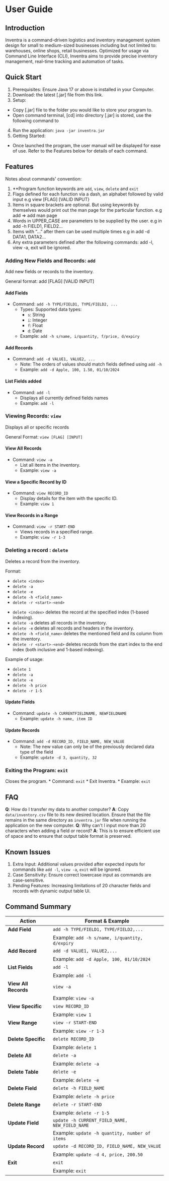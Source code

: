 # User Guide

## Introduction

Inventra is a command-driven logistics and inventory management system design for small to
medium-sized businesses including but not limited to: warehouses, online shops, retail
businesses. Optimized for usage via Command Line Interface (CLI), Inventra aims to provide
precise inventory management, real-time tracking and automation of tasks.

## Quick Start

1. Prerequisites: Ensure Java 17 or above is installed in your Computer.
2. Download: the latest [.jar] file from this link.
3. Setup:
*  Copy [.jar] file to the folder you would like to store your program to. 
*  Open command terminal, [cd] into directory [.jar] is stored, use the following command to
4. Run the application:
   ``` java -jar inventra.jar ```
5. Getting Started:
*  Once launched the program, the user manual will be displayed for ease of use. 
Refer to the Features below for details of each command.

## Features 

Notes about commands' convention:
1. **Program function keywords are `add`, `view`, `delete` and `exit`
2. Flags defined for each function via a dash, an alphabet followed by valid input
   e.g view [FLAG] [VALID INPUT}
3. Items in square brackets are optional. But using keywords by themselves would print
   out the man page for the particular function. e.g add => add man page
4. Words in UPPER_CASE are parameters to be supplied by the user.
   e.g in add -h FIELD1, FIELD2…
5. Items with “...” after them can be used multiple times
   e.g in add -d DATA1, DATA2…
6. Any extra parameters defined after the following commands: add -l, view -a, exit will be
   ignored.

### Adding New Fields and Records: `add`
Add new fields or records to the inventory.

General format: add [FLAG] [VALID INPUT]

#### Add Fields
* Command: `add -h TYPE/FIELD1, TYPE/FIELD2, ...`
    * Types: Supported data types:
        * `s`: String
        * `i`: Integer
        * `f`: Float
        * `d`: Date
    * Example:
    ``` add -h s/name, i/quantity, f/price, d/expiry ```

#### Add Records
* Command: `add -d VALUE1, VALUE2, ...`
    * Note: The orders of values should match fields defined using `add -h`
    * Example:
    ``` add -d Apple, 100, 1.50, 01/10/2024 ```

#### List Fields added
* Command: `add -l`
    * Displays all currently defined fields names 
    * Example:
    ``` add -l ```

### Viewing Records: `view`
Displays all or specific records

General Format: `view [FLAG] [INPUT]`

#### View All Records
* Command: `view -a`
    * List all items in the inventory.
    * Example:
    ``` view -a ```

#### View a Specific Record by ID
* Command: `view RECORD_ID`
    * Display details for the item with the specific ID.
    * Example:
    ``` view 1 ```

#### View Records in a Range 
* Command: `view -r START-END`
    * Views records in a specified range.
    * Example:
    ``` view -r 1-3 ```

### Deleting a record : `delete`
Deletes a record from the inventory.

Format: 
- `delete <index>`
- `delete -a`
- `delete -e`
- `delete -h <field_name>`
- `delete -r <start>-<end>`

* `delete <index>` deletes the record at the specified index (1-based indexing).
* `delete -a` deletes all records in the inventory.
* `delete -e` deletes all records and headers in the inventory.
* `delete -h <field_name>` deletes the mentioned field and its column from the inventory.
* `delete -r <start>-<end>` deletes records from the start index to the end index (both inclusive and 1-based indexing).

Example of usage: 

- `delete 1`
- `delete -a`
- `delete -e`
- `delete -h price`
- `delete -r 1-5`


#### Update Fields
* Command: `update -h CURRENTFIELDNAME, NEWFIELDNAME`
    * Example:
      ``` update -h name, item ID ```

#### Update Records
* Command: `add -d RECORD_ID, FIELD_NAME, NEW_VALUE`
    * Note: The new value can only be of the previously declared data type of the field
    * Example:
      ``` update -d 3, quantity, 32 ```

### Exiting the Program: `exit`
Closes the program.
    * Command: `exit`
        * Exit Inventra.
        * Example:
        ``` exit ```

## FAQ

**Q**: How do I transfer my data to another computer?
**A**: Copy `data/inventory.csv` file to its new desired location. 
Ensure that the file remains in the same directory as `inventra.jar` file when running the application on the new computer.
**Q**: Why can't I input more than 20 characters when adding a field or record?
**A**: This is to ensure efficient use of space and to ensure that output table format is preserved.

## Known Issues

1. Extra Input: Additional values provided after expected inputs for commands like `add -l`, `view -a`, `exit` will be ignored.
2. Case Sensitivity: Ensure correct lowercase input as commands are case-sensitive.
3. Pending Features: Increasing limitations of 20 character fields and records with dynamic output table Ui.


## Command Summary

| Action               | Format & Example                               |
|----------------------|------------------------------------------------|
| **Add Field**        | `add -h TYPE/FIELD1, TYPE/FIELD2,...`          |
|                      | Example: `add -h s/name, i/quantity, d/expiry` |
| **Add Record**       | `add -d VALUE1, VALUE2,...`                    |
|                      | Example: `add -d Apple, 100, 01/10/2024`       |
| **List Fields**      | `add -l`                                       |
|                      | Example: `add -l`                              |
| **View All Records** | `view -a`                                      |
|                      | Example: `view -a`                             |
| **View Specific**    | `view RECORD_ID`                               |
|                      | Example: `view 1`                              |
| **View Range**       | `view -r START-END`                            |
|                      | Example: `view -r 1-3`                         |
| **Delete Specific**  | `delete RECORD_ID`                             |
|                      | Example: `delete 1`                            |
| **Delete All**       | `delete -a`                                    |
|                      | Example: `delete -a`                           |
| **Delete Table**     | `delete -e`                                    |
|                      | Example: `delete -e`                           |
| **Delete Field**     | `delete -h FIELD_NAME`                         |
|                      | Example: `delete -h price`                     |
| **Delete Range**     | `delete -r START-END`                          |
|                      | Example: `delete -r 1-5`                       |
| **Update Field**     | `update -h CURRENT_FIELD_NAME, NEW_FIELD_NAME` |
|                      | Example: `update -h quantity, number of items` |
| **Update Record**    | `update -d RECORD_ID, FIELD_NAME, NEW_VALUE`   |
|                      | Example:     `update -d 4, price, 200.50`       |
| **Exit**             | `exit`                                         |
|                      | Example: `exit`                                |
